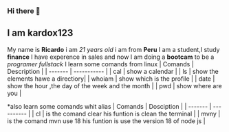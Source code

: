 ### Hi there 👋
## I am kardox123
My name is **Ricardo** i am *21 years old* i am from **Peru**
I am a student,I study **finance** 
I have experence in sales and now I am doing a **bootcam** to be a *programer fullstack*
I learn some comands from linux
| Comands | Description |
| ------- | ----------- |
|  cal    |  show a calendar |
|   ls    |  show the elements hawe a directiory|
| whoiam  | show which is the profile |
| date    | show the hour ,the day of the week and the month |
|   pwd   | show where are you |

*also learn some comands whit alias
| Comands |  Dosciption |
| ------- |  ---------- |
| cl |  is the comand clear his funtion is clean the terminal |
| mvny | is the comand mvn use 18 his funtion is use the version 18 of node js |
 


<!--
**kardox123/kardox123** is a ✨ _special_ ✨ repository because its `README.md` (this file) appears on your GitHub profile.

Here are some ideas to get you started:

- 🔭 I’m currently working on ...
- 🌱 I’m currently learning ...
- 👯 I’m looking to collaborate on ...
- 🤔 I’m looking for help with ...
- 💬 Ask me about ...
- 📫 How to reach me: ...
- 😄 Pronouns: ...
- ⚡ Fun fact: ...
-->
